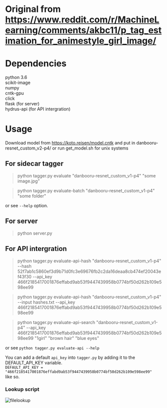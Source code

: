 # Original from https://www.reddit.com/r/MachineLearning/comments/akbc11/p_tag_estimation_for_animestyle_girl_image/
# Dependencies
python 3.6  
scikit-image  
numpy  
cntk-gpu  
click  
flask (for server)  
hydrus-api (for API intergration)  

# Usage
Download model from https://koto.reisen/model.cntk and put in danbooru-resnet_custom_v2-p4/ or run get_model.sh for unix systems  
## For sidecar tagger
> python tagger.py evaluate "danbooru-resnet_custom_v1-p4" "some image.jpg"  

> python tagger.py evaluate-batch "danbooru-resnet_custom_v1-p4" "some folder"  

or see `--help` option.
## For server
> python server.py

## For API intergration
> python tagger.py evaluate-api-hash "danbooru-resnet_custom_v1-p4" --hash 52f7ab1c5860ef3d9b71d0fc3e69676fb2c2da16deaa8cb474ef20043ef43f30 --api_key 466f2185417001876effabd9ab53f9447439958b0774bf50d262b109e598ee99  

> python tagger.py evaluate-api-hash "danbooru-resnet_custom_v1-p4" --input hashes.txt --api_key 466f2185417001876effabd9ab53f9447439958b0774bf50d262b109e598ee99  

> python tagger.py evaluate-api-search "danbooru-resnet_custom_v1-p4" --api_key 466f2185417001876effabd9ab53f9447439958b0774bf50d262b109e598ee99 "1girl" "brown hair" "blue eyes"  

or see `python tagger.py evaluate-api --help`  

You can add a default `api_key` into `tagger.py` by adding it to the DEFAULT_API_KEY variable.  
```DEFAULT_API_KEY = "466f2185417001876effabd9ab53f9447439958b0774bf50d262b109e598ee99"```  
like so.  

### Lookup script  
![filelookup](DeepDanbooru.png)
